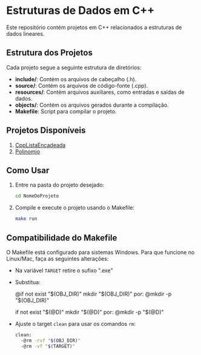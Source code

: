 # Estruturas de Dados em C++

Este repositório contém projetos em C++ relacionados a estruturas de dados lineares.

## Estrutura dos Projetos

Cada projeto segue a seguinte estrutura de diretórios:

- **include/**: Contém os arquivos de cabeçalho (.h).
- **source/**: Contém os arquivos de código-fonte (.cpp).
- **resources/**: Contém arquivos auxiliares, como entradas e saídas de dados.
- **objects/**: Contém os arquivos gerados durante a compilação.
- **Makefile**: Script para compilar o projeto.

## Projetos Disponíveis

1. [CppListaEncadeada](./CppListaEncadeada/README.md)
2. [Polinomio](./Polinomio/README.md)

## Como Usar

1. Entre na pasta do projeto desejado:
   ```bash
   cd NomeDoProjeto

2. Compile e execute o projeto usando o Makefile:
    ```bash
    make run

## Compatibilidade do Makefile

O Makefile está configurado para sistemas Windows. Para que funcione no Linux/Mac, faça as seguintes alterações:

- Na variável `TARGET` retire o sufixo ".exe"

- Substitua:

   @if not exist "$(OBJ_DIR)" mkdir "$(OBJ_DIR)"
   por:
   @mkdir -p "$(OBJ_DIR)"

   if not exist "$(@D)" mkdir "$(@D)"
   por:
   @mkdir -p "$(@D)"

- Ajuste o target `clean` para usar os comandos `rm`:

  ```bash
  clean:
	-@rm -rvf "$(OBJ_DIR)"
	-@rm -vf "$(TARGET)"